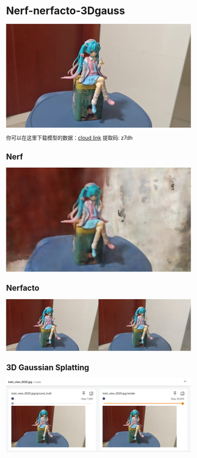 # Nerf-nerfacto-3Dgauss

![teaser](./teaser.png)

你可以在这里下载模型的数据：[cloud link](https://pan.baidu.com/s/17tCQ6Vk_we6_n6yAyr7v2g) 提取码: z7dh
## Nerf

![nerf](assets/nerf.jpg)

## **Nerfacto**

![nerfacto](./assets/nerfacto.jpg)



## 3D Gaussian Splatting

![3d gauss](./assets/3dg.png)